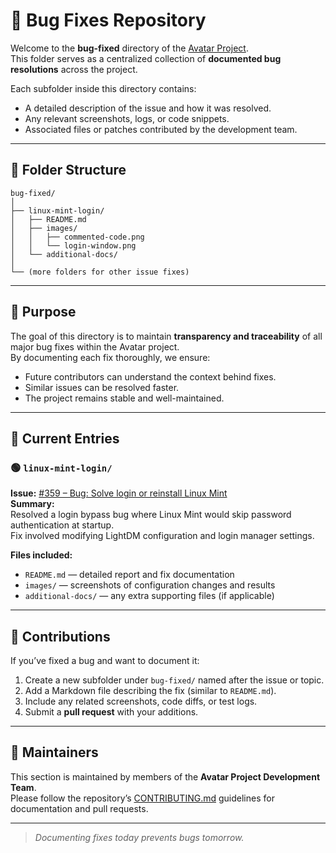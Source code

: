 # 🐛 Bug Fixes Repository

Welcome to the **bug-fixed** directory of the [Avatar Project](https://github.com/3C-SCSU/Avatar).  
This folder serves as a centralized collection of **documented bug resolutions** across the project.

Each subfolder inside this directory contains:

- A detailed description of the issue and how it was resolved.
- Any relevant screenshots, logs, or code snippets.
- Associated files or patches contributed by the development team.

---

## 📂 Folder Structure

```
bug-fixed/
│
├── linux-mint-login/
│   ├── README.md
│   ├── images/
│   │   ├── commented-code.png
│   │   └── login-window.png
│   └── additional-docs/
│
└── (more folders for other issue fixes)
```

---

## 🧭 Purpose

The goal of this directory is to maintain **transparency and traceability** of all major bug fixes within the Avatar project.  
By documenting each fix thoroughly, we ensure:

- Future contributors can understand the context behind fixes.
- Similar issues can be resolved faster.
- The project remains stable and well-maintained.

---

## 🧩 Current Entries

### 🟢 `linux-mint-login/`

**Issue:** [#359 – Bug: Solve login or reinstall Linux Mint](https://github.com/3C-SCSU/Avatar/issues/359)  
**Summary:**  
Resolved a login bypass bug where Linux Mint would skip password authentication at startup.  
Fix involved modifying LightDM configuration and login manager settings.

**Files included:**

- `README.md` — detailed report and fix documentation
- `images/` — screenshots of configuration changes and results
- `additional-docs/` — any extra supporting files (if applicable)

---

## 🤝 Contributions

If you’ve fixed a bug and want to document it:

1. Create a new subfolder under `bug-fixed/` named after the issue or topic.
2. Add a Markdown file describing the fix (similar to `README.md`).
3. Include any related screenshots, code diffs, or test logs.
4. Submit a **pull request** with your additions.

---

## 🧾 Maintainers

This section is maintained by members of the **Avatar Project Development Team**.  
Please follow the repository’s [CONTRIBUTING.md](../CONTRIBUTING.md) guidelines for documentation and pull requests.

---

> _Documenting fixes today prevents bugs tomorrow._
